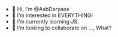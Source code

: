 - 👋 Hi, I’m @AsbDaryaee
- 👀 I’m interested in EVERYTHING!
- 🌱 I’m currently learning JS.
- 💞️ I’m looking to collaborate on ..., What?
